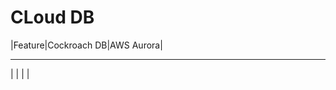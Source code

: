 # CLoud DB

|Feature|Cockroach DB|AWS Aurora|
 ------- ------------ ----------
|       |            |          |
